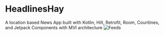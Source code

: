 # HeadlinesHay
A location based News App built with Kotlin, Hilt, Retrofit, Room, Couritines, and Jetpack Components with MVI architecture
![Feeds](https://github.com/Kurtz0420/HeadlinesHay/imgs/1e.jpg)

